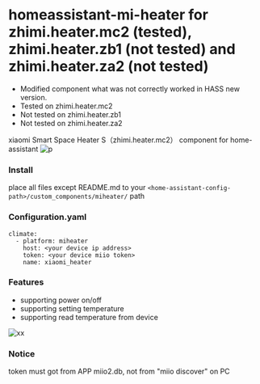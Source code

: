 # homeassistant-mi-heater for zhimi.heater.mc2 (tested), zhimi.heater.zb1 (not tested) and zhimi.heater.za2 (not tested)
- Modified component what was not correctly worked in HASS new version.
- Tested on zhimi.heater.mc2
- Not tested on zhimi.heater.zb1
- Not tested on zhimi.heater.za2


xiaomi Smart Space Heater S（zhimi.heater.mc2） component for home-assistant
![p](https://cdn.weasy.io/users/xiaomi/catalog/mi_smart_space_heater_s.jpg)


### Install
place all files except README.md to your ````<home-assistant-config-path>/custom_components/miheater/````  path
### Configuration.yaml

````
climate:
  - platform: miheater
    host: <your device ip address>
    token: <your device miio token>
    name: xiaomi_heater
````


### Features

* supporting power on/off
* supporting setting temperature
* supporting read temperature from device

![xx](https://bbs.hassbian.com/data/attachment/forum/201812/25/003901jd82efz3hkgh639v.png)

### Notice
token must got from APP miio2.db, not from "miio discover" on PC

